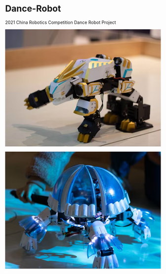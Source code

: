 # Dance-Robot
2021 China Robotics Competition Dance Robot Project

![莱茵](.\figure\莱茵.jpg)

![沙耶](.\figure\沙耶.jpg)
